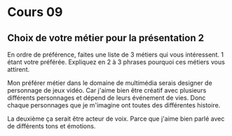 # Cours 09 
## Choix de votre métier pour la présentation 2
En ordre de préférence, faites une liste de 3 métiers qui vous intéressent. 1 étant votre préférée. Expliquez en 2 à 3 phrases pourquoi ces métiers vous attirent. 

Mon préférer métier dans le domaine de multimédia serais designer de personnage de jeux vidéo. Car j'aime bien être créatif avec plusieurs différents personnages et dépend de leurs événement de vies. Donc chaque personnages que je m'imagine ont toutes des différentes histoire.

La deuxième ça serait être acteur de voix. Parce que j'aime bien parlé avec de différents tons et émotions.
